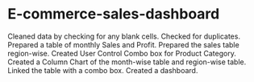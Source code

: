 # E-commerce-sales-dashboard
Cleaned data by checking for any blank cells.
Checked for duplicates.
Prepared a table of monthly Sales and Profit.
Prepared the sales table region-wise.
Created User Control Combo box for Product Category.
Created a Column Chart of the month-wise table and region-wise table.
Linked the table with a combo box.
Created a dashboard.
 
